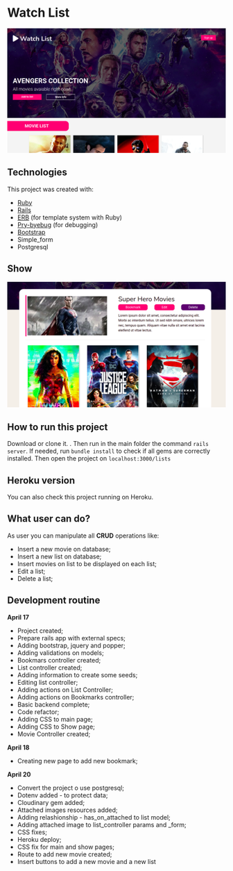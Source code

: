 
# Watch List

![main banner](https://github.com/thiagohrcosta/rails-watch-list/blob/master/public/img/movieList.png?raw=true)


## Technologies
This project was created with:

 - [Ruby](https://www.ruby-lang.org/pt/)
 - [Rails](https://rubygems.org/gems/rails)
 - [ERB](https://ruby-doc.org/stdlib-2.7.1/libdoc/erb/rdoc/ERB.html) (for template system with Ruby)
 - [Pry-byebug](https://rubygems.org/gems/pry-byebug/versions/3.4.0?locale=pt-BR) (for debugging)
 - [Bootstrap](https://getbootstrap.com/)
 - Simple_form
 - Postgresql

## Show
![rshow1](https://github.com/thiagohrcosta/rails-watch-list/blob/master/public/img/movieContent.png?raw=true)


## How to run this project
Download or clone it. . Then run in the main folder the command `rails server`. If needed, run `bundle install` to check if all gems are correctly installed. Then open the project on `localhost:3000/lists`

## Heroku version
You can also check this project running on Heroku.

## What user can do?
As user you can manipulate all **CRUD** operations like:

 - Insert a new movie on database;
 - Insert a new list on database;
 - Insert movies on list to be displayed on each list;
 - Edit a list;
 - Delete a list;

## Development routine

 **April 17**

   - Project created;
   - Prepare rails app with external specs;
   - Adding bootstrap, jquery and popper;
   - Adding validations on models;
   - Bookmars controller created;
   - List controller created;
   - Adding information to create some seeds;
   - Editing list controller;
   - Adding actions on List Controller;
   - Adding actions on Bookmarks controller;
   - Basic backend complete;
   - Code refactor;
   - Adding CSS to main page;
   - Adding CSS to Show page;
   - Movie Controller created;

**April 18**

   - Creating new page to add new bookmark;


**April 20**

   - Convert the project o use postgresql;
   - Dotenv added - to protect data;
   - Cloudinary gem added;
   - Attached images resources added;
   - Adding relashionship - has_on_attached to list model;
   - Adding attached image to list_controller params and _form;
   - CSS fixes;
   - Heroku deploy;
   - CSS fix for main and show pages;
   - Route to add new movie created;
   - Insert buttons to add a new movie and a new list



